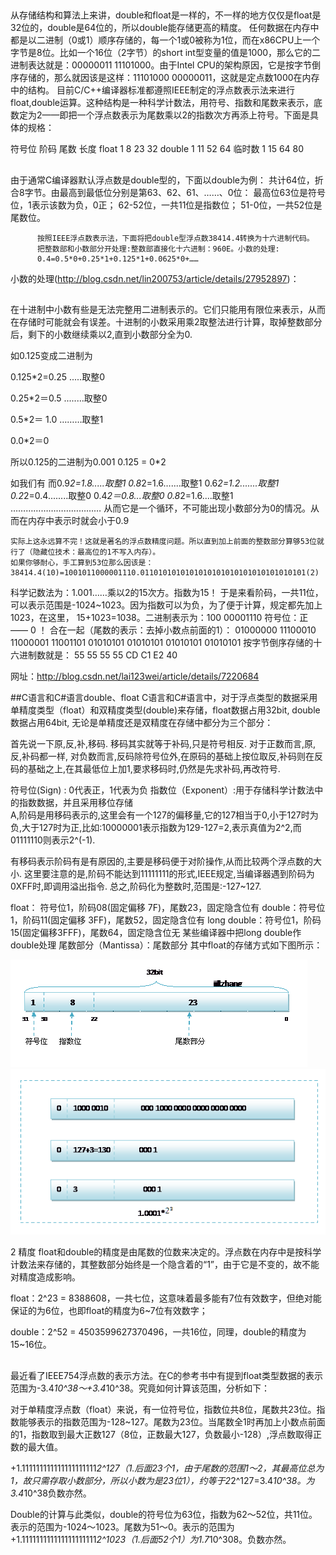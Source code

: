  ##
 从存储结构和算法上来讲，double和float是一样的，不一样的地方仅仅是float是32位的，double是64位的，所以double能存储更高的精度。 
        任何数据在内存中都是以二进制（0或1）顺序存储的，每一个1或0被称为1位，而在x86CPU上一个字节是8位。比如一个16位（2字节）的short int型变量的值是1000，那么它的二进制表达就是：00000011 11101000。由于Intel CPU的架构原因，它是按字节倒序存储的，那么就因该是这样：11101000 00000011，这就是定点数1000在内存中的结构。 
        目前C/C++编译器标准都遵照IEEE制定的浮点数表示法来进行float,double运算。这种结构是一种科学计数法，用符号、指数和尾数来表示，底数定为2——即把一个浮点数表示为尾数乘以2的指数次方再添上符号。下面是具体的规格： 
   
符号位   阶码   尾数   长度 
float           1      8     23       32 
double       1     11    52       64 
临时数       1     15    64       80 

## 
由于通常C编译器默认浮点数是double型的，下面以double为例： 
共计64位，折合8字节。由最高到最低位分别是第63、62、61、……、0位： 
          最高位63位是符号位，1表示该数为负，0正； 
          62-52位，一共11位是指数位； 
          51-0位，一共52位是尾数位。 
   
   
          按照IEEE浮点数表示法，下面将把double型浮点数38414.4转换为十六进制代码。 
          把整数部和小数部分开处理:整数部直接化十六进制：960E。小数的处理: 
          0.4=0.5*0+0.25*1+0.125*1+0.0625*0+…… 

小数的处理(http://blog.csdn.net/lin200753/article/details/27952897)：

## 
在十进制中小数有些是无法完整用二进制表示的。它们只能用有限位来表示，从而在存储时可能就会有误差。十进制的小数采用乘2取整法进行计算，取掉整数部分后，剩下的小数继续乘以2,直到小数部分全为0.

如0.125变成二进制为

0.125*2=0.25  .....取整0

0.25*2＝0.5 ........取整0

0.5*2＝ 1.0 ………取整1

0.0*2＝0

所以0.125的二进制为0.001
0.125 = 0*2


如我们有
而0.9*2=1.8.....取整1
0.8*2=1.6…....取整1
0.6*2=1.2.......取整1
0.2*2=0.4........取整0
0.4*2＝0.8...取整0
0.8*2=1.6....取整1
………………………………
从而它是一个循环，不可能出现小数部分为0的情况。从而在内存中表示时就会小于0.9
         
    实际上这永远算不完！这就是著名的浮点数精度问题。所以直到加上前面的整数部分算够53位就行了（隐藏位技术：最高位的1不写入内存）。 
    如果你够耐心，手工算到53位那么因该是：38414.4(10)=1001011000001110.0110101010101010101010101010101010101(2) 
科学记数法为：1.001……乘以2的15次方。指数为15！ 
          于是来看阶码，一共11位，可以表示范围是-1024~1023。因为指数可以为负，为了便于计算，规定都先加上1023，在这里， 15+1023=1038。二进制表示为：100   00001110 
          符号位：正——   0   ！ 
          合在一起（尾数的表示：去掉小数点前面的1）： 
01000000   11100010   11000001   11001101   01010101   01010101   01010101   01010101 
          按字节倒序存储的十六进制数就是： 
55   55   55   55   CD   C1   E2   40 



网址：http://blog.csdn.net/lai123wei/article/details/7220684



##C语言和C#语言double、float
C语言和C#语言中，对于浮点类型的数据采用单精度类型（float）和双精度类型(double)来存储，float数据占用32bit, double数据占用64bit, 无论是单精度还是双精度在存储中都分为三个部分：

 首先说一下原,反,补,移码. 移码其实就等于补码,只是符号相反. 对于正数而言,原,反,补码都一样, 对负数而言,反码除符号位外,在原码的基础上按位取反,补码则在反码的基础之上,在其最低位上加1,要求移码时,仍然是先求补码,再改符号. 

符号位(Sign) : 0代表正，1代表为负
指数位（Exponent）:用于存储科学计数法中的指数数据，并且采用移位存储  
 A,阶码是用移码表示的,这里会有一个127的偏移量,它的127相当于0,小于127时为负,大于127时为正,比如:10000001表示指数为129-127=2,表示真值为2^2,而01111110则表示2^(-1). 

有移码表示阶码有是有原因的,主要是移码便于对阶操作,从而比较两个浮点数的大小. 这里要注意的是,阶码不能达到11111111的形式,IEEE规定,当编译器遇到阶码为0XFF时,即调用溢出指令.  总之,阶码化为整数时,范围是:-127~127.

float：   符号位1，阶码08(固定偏移     7F)，尾数23，固定隐含位有 
double：符号位1，阶码11(固定偏移   3FF)，尾数52，固定隐含位有 
long   double：符号位1，阶码15(固定偏移3FFF)，尾数64，固定隐含位无 
某些编译器中把long   double作double处理 
尾数部分（Mantissa）：尾数部分
其中float的存储方式如下图所示：

![float](./images/double_structure/float.png)
![float示例](./images/double_structure/float_示例.png)

2 精度
float和double的精度是由尾数的位数来决定的。浮点数在内存中是按科学计数法来存储的，其整数部分始终是一个隐含着的“1”，由于它是不变的，故不能对精度造成影响。

float：2^23 = 8388608，一共七位，这意味着最多能有7位有效数字，但绝对能保证的为6位，也即float的精度为6~7位有效数字；

double：2^52 = 4503599627370496，一共16位，同理，double的精度为15~16位。 

 
##
最近看了IEEE754浮点数的表示方法。在C的参考书中有提到float类型数据的表示范围为-3.4*10^38～+3.4*10^38。究竟如何计算该范围，分析如下：

对于单精度浮点数（float）来说，有一位符号位，指数位共8位，尾数共23位。指数能够表示的指数范围为-128~127。尾数为23位。当尾数全1时再加上小数点前面的1，指数取到最大正数127（8位，正数最大127，负数最小-128）,浮点数取得正数的最大值。

+1.111111111111111111111*2^127（1.后面23个1，由于尾数的范围1～2，其最高位总为1，故只需存取小数部分，所以小数为是23位1），约等于2*2^127=3.4*10^38。为3.4*10^38负数亦然。

Double的计算与此类似，double的符号位为63位，指数为62～52位，共11位。表示的范围为-1024～1023。尾数为51～0。表示的范围为+1.111111111111111111111*2^1023（1.后面52个1）为1.7*10^308。负数亦然。